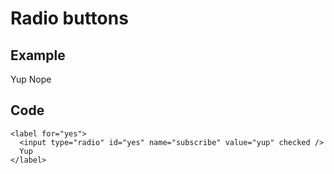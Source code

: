 Radio buttons
=============

Example
-------

Yup Nope

Code
----

    <label for="yes">
      <input type="radio" id="yes" name="subscribe" value="yup" checked />
      Yup
    </label>
